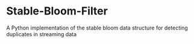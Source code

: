 Stable-Bloom-Filter
===================

A Python implementation of the stable bloom data structure for detecting duplicates in streaming data